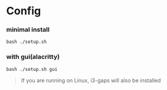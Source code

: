 # Config

### minimal install
`bash ./setup.sh`

### with gui(alacritty)

`bash ./setup.sh gui`

> If you are running on Linux, i3-gaps will also be installed
